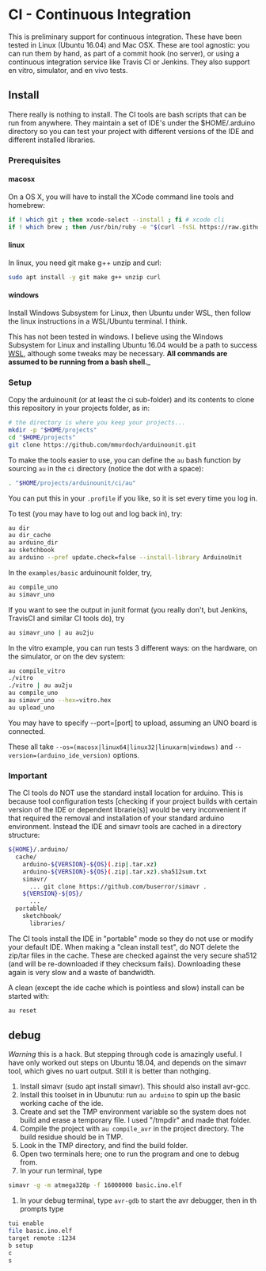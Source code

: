 # CI - Continuous Integration

This is preliminary support for continuous integration.  These have been tested in Linux (Ubuntu 16.04) and Mac OSX.  These are tool agnostic: you can run them by hand, as part of a commit hook (no server), or using a continuous integration service like Travis CI or Jenkins.  They also support en vitro, simulator, and en vivo tests.

## Install

There really is nothing to install.  The CI tools are bash scripts that can be run from anywhere.  They maintain a set of IDE's under the $HOME/.arduino directory so you can test your project with different versions of the IDE and different installed libraries.

### Prerequisites

#### macosx

On a OS X, you will have to install the XCode command line tools and homebrew:

```bash
if ! which git ; then xcode-select --install ; fi # xcode cli
if ! which brew ; then /usr/bin/ruby -e "$(curl -fsSL https://raw.githubusercontent.com/Homebrew/install/master/install)" ; fi # homebrew
```

#### linux

In linux, you need git make g++ unzip and curl:

```bash
sudo apt install -y git make g++ unzip curl
```

#### windows

Install Windows Subsystem for Linux, then Ubuntu under WSL, then follow the linux instructions in a WSL/Ubuntu terminal.  I think.

This has not been tested in windows.  I believe using the Windows Subsystem for Linux and installing Ubuntu 16.04 would be a path to success [WSL](https://devtidbits.com/2017/06/08/run-ubuntu-16-04-on-windows-10-creators-update/), although some tweaks may be necessary.  __All commands are assumed to be running from a bash shell.___

### Setup

Copy the arduinounit (or at least the ci sub-folder) and its contents to clone this repository in your projects folder, as in:

```bash
# the directory is where you keep your projects...
mkdir -p "$HOME/projects"
cd "$HOME/projects"
git clone https://github.com/mmurdoch/arduinounit.git
```

To make the tools easier to use, you can define the `au` bash function by sourcing `au` in the `ci` directory (notice the dot with a space):

```bash
. "$HOME/projects/arduinounit/ci/au"

```

You can put this in your `.profile` if you like, so it is set every time you log in.  

To test (you may have to log out and log back in), try:

```bash
au dir
au dir_cache
au arduino_dir
au sketchbook
au arduino --pref update.check=false --install-library ArduinoUnit
```

In the `examples/basic` arduinounit folder, try,

```bash
au compile_uno
au simavr_uno
```

If you want to see the output in junit format (you really don't, but Jenkins, TravisCI and similar CI tools do), try

```bash
au simavr_uno | au au2ju
```

In the vitro example, you can run tests 3 different ways: on the hardware, on the simulator, or on the dev system:

```bash
au compile_vitro
./vitro 
./vitro | au au2ju
au compile_uno
au simavr_uno --hex=vitro.hex
au upload_uno
```

You may have to specify --port=[port] to upload, assuming an UNO board is connected.

These all take `--os=(macosx|linux64|linux32|linuxarm|windows)` and `--version=(arduino_ide_version)` options.

### Important

The CI tools do NOT use the standard install location for arduino.  This is because tool configuration tests [checking if your project builds with certain version of the IDE or dependent librarie(s)] would be very inconvenient if that required the removal and installation of your standard arduino environment.  Instead the IDE and simavr tools are cached in a directory structure:

```bash
${HOME}/.arduino/
  cache/
    arduino-${VERSION}-${OS}(.zip|.tar.xz)
    arduino-${VERSION}-${OS}(.zip|.tar.xz).sha512sum.txt
    simavr/
      ... git clone https://github.com/buserror/simavr .
    ${VERSION}-${OS}/
      ...
  portable/
    sketchbook/
      libraries/
```

The CI tools install the IDE in "portable" mode so they do not use or modify your default IDE. When making a "clean install test", do NOT delete the zip/tar files in the cache.  These are checked against the very secure sha512 (and will be re-downloaded if they checksum fails).  Downloading these again is very slow and a waste of bandwidth.

A clean (except the ide cache which is pointless and slow) install can be started with:

```bash
au reset
```

## debug

*Warning* this is a hack.  But stepping through code is amazingly useful.  I have only worked out steps on Ubuntu 18.04, and depends on the simavr tool, which gives no uart output.  Still it is better than nothging.

1. Install simavr (sudo apt install simavr).  This should also install avr-gcc.
1. Install this toolset in in Ubunutu: run `au arduino` to spin up the basic working cache of the ide.
1. Create and set the TMP environment variable so the system does not build and erase a temporary file.  I used "<project>/tmpdir" and made that folder.
1. Compile the project with `au compile_avr` in the project directory.  The build residue should be in TMP.
1. Look in the TMP directory, and find the build folder.
1. Open two terminals here; one to run the program and one to debug from.
1. In your run terminal, type
```bash
simavr -g -m atmega328p -f 16000000 basic.ino.elf
```
1. In your debug terminal, type `avr-gdb` to start the avr debugger, then in th prompts type
```bash
tui enable
file basic.ino.elf
target remote :1234
b setup
c
s
```
